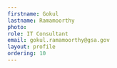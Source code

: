 ```yaml
---
firstname: Gokul
lastname: Ramamoorthy
photo:
role: IT Consultant
email: gokul.ramamoorthy@gsa.gov
layout: profile
ordering: 10
---
```

